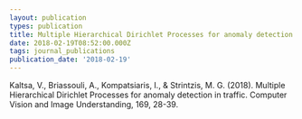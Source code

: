 ```yaml
---
layout: publication
types: publication
title: Multiple Hierarchical Dirichlet Processes for anomaly detection in traffic
date: 2018-02-19T08:52:00.000Z
tags: journal_publications
publication_date: '2018-02-19'
---
```

Kaltsa, V., Briassouli, A., Kompatsiaris, I., & Strintzis, M. G. (2018). Multiple Hierarchical Dirichlet Processes for anomaly detection in traffic. Computer Vision and Image Understanding, 169, 28-39.
